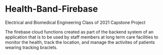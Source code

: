 # Health-Band-Firebase

Electrical and Biomedical Engineering Class of 2021 Capstone Project

The firebase cloud functions created as part of the backend system of an application that is to be used by staff members at long term care facilities to monitor the health, track the location, and manage the activites of patients wearing tracking braclets.
